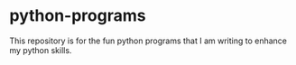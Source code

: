 # python-programs
This repository is for the fun python programs that I am writing to enhance my python skills.
